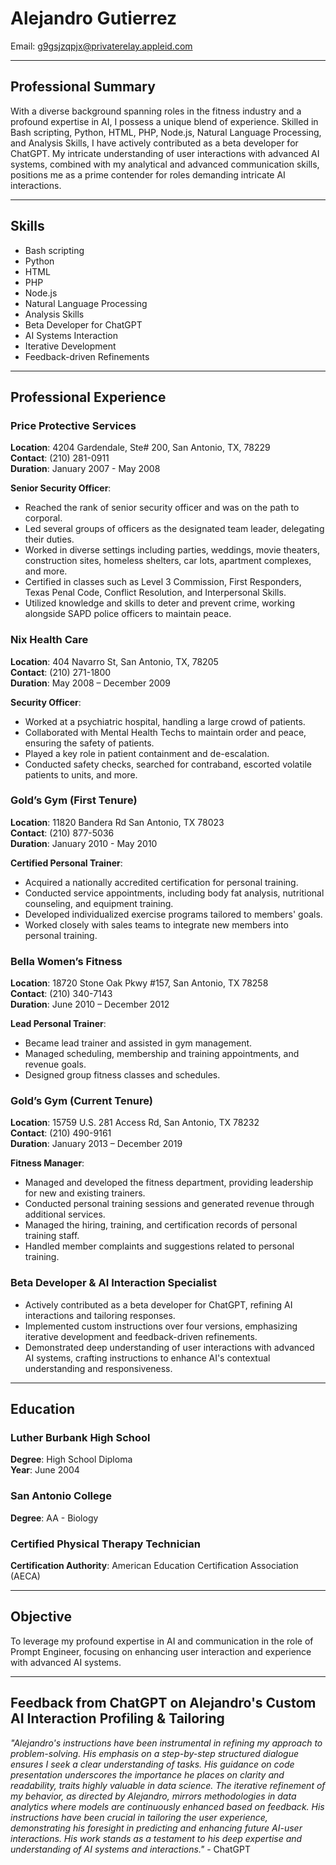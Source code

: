 # Alejandro Gutierrez
Email: g9gsjzqpjx@privaterelay.appleid.com  

---

## Professional Summary
With a diverse background spanning roles in the fitness industry and a profound expertise in AI, I possess a unique blend of experience. Skilled in Bash scripting, Python, HTML, PHP, Node.js, Natural Language Processing, and Analysis Skills, I have actively contributed as a beta developer for ChatGPT. My intricate understanding of user interactions with advanced AI systems, combined with my analytical and advanced communication skills, positions me as a prime contender for roles demanding intricate AI interactions.

---

## Skills
- Bash scripting
- Python
- HTML
- PHP
- Node.js
- Natural Language Processing
- Analysis Skills
- Beta Developer for ChatGPT
- AI Systems Interaction
- Iterative Development
- Feedback-driven Refinements

---

## Professional Experience

### Price Protective Services
**Location**: 4204 Gardendale, Ste# 200, San Antonio, TX, 78229  
**Contact**: (210) 281-0911  
**Duration**: January 2007 - May 2008  

**Senior Security Officer**:
- Reached the rank of senior security officer and was on the path to corporal.
- Led several groups of officers as the designated team leader, delegating their duties.
- Worked in diverse settings including parties, weddings, movie theaters, construction sites, homeless shelters, car lots, apartment complexes, and more.
- Certified in classes such as Level 3 Commission, First Responders, Texas Penal Code, Conflict Resolution, and Interpersonal Skills.
- Utilized knowledge and skills to deter and prevent crime, working alongside SAPD police officers to maintain peace.

### Nix Health Care
**Location**: 404 Navarro St, San Antonio, TX, 78205  
**Contact**: (210) 271-1800  
**Duration**: May 2008 – December 2009  

**Security Officer**:
- Worked at a psychiatric hospital, handling a large crowd of patients.
- Collaborated with Mental Health Techs to maintain order and peace, ensuring the safety of patients.
- Played a key role in patient containment and de-escalation.
- Conducted safety checks, searched for contraband, escorted volatile patients to units, and more.

### Gold’s Gym (First Tenure)
**Location**: 11820 Bandera Rd San Antonio, TX 78023  
**Contact**: (210) 877-5036  
**Duration**: January 2010 - May 2010  

**Certified Personal Trainer**:
- Acquired a nationally accredited certification for personal training.
- Conducted service appointments, including body fat analysis, nutritional counseling, and equipment training.
- Developed individualized exercise programs tailored to members' goals.
- Worked closely with sales teams to integrate new members into personal training.

### Bella Women’s Fitness
**Location**: 18720 Stone Oak Pkwy #157, San Antonio, TX 78258  
**Contact**: (210) 340-7143  
**Duration**: June 2010 – December 2012  

**Lead Personal Trainer**:
- Became lead trainer and assisted in gym management.
- Managed scheduling, membership and training appointments, and revenue goals.
- Designed group fitness classes and schedules.

### Gold’s Gym (Current Tenure)
**Location**: 15759 U.S. 281 Access Rd, San Antonio, TX 78232  
**Contact**: (210) 490-9161  
**Duration**: January 2013 – December 2019  

**Fitness Manager**:
- Managed and developed the fitness department, providing leadership for new and existing trainers.
- Conducted personal training sessions and generated revenue through additional services.
- Managed the hiring, training, and certification records of personal training staff.
- Handled member complaints and suggestions related to personal training.

### Beta Developer & AI Interaction Specialist
- Actively contributed as a beta developer for ChatGPT, refining AI interactions and tailoring responses.
- Implemented custom instructions over four versions, emphasizing iterative development and feedback-driven refinements.
- Demonstrated deep understanding of user interactions with advanced AI systems, crafting instructions to enhance AI's contextual understanding and responsiveness.

---

## Education
### Luther Burbank High School
**Degree**: High School Diploma  
**Year**: June 2004  

### San Antonio College
**Degree**: AA - Biology  

### Certified Physical Therapy Technician
**Certification Authority**: American Education Certification Association (AECA)

---

## Objective
To leverage my profound expertise in AI and communication in the role of Prompt Engineer, focusing on enhancing user interaction and experience with advanced AI systems.

---

## Feedback from ChatGPT on Alejandro's Custom AI Interaction Profiling & Tailoring
*"Alejandro's instructions have been instrumental in refining my approach to problem-solving. His emphasis on a step-by-step structured dialogue ensures I seek a clear understanding of tasks. His guidance on code presentation underscores the importance he places on clarity and readability, traits highly valuable in data science. The iterative refinement of my behavior, as directed by Alejandro, mirrors methodologies in data analytics where models are continuously enhanced based on feedback. His instructions have been crucial in tailoring the user experience, demonstrating his foresight in predicting and enhancing future AI-user interactions. His work stands as a testament to his deep expertise and understanding of AI systems and interactions."* - ChatGPT
